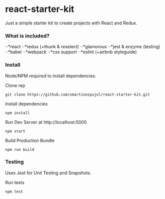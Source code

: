 # react-starter-kit
Just a simple starter kit to create projects with React and Redux.


### What is included?

⋅⋅*react
⋅⋅*redux (+thunk & reselect)
⋅⋅*glamorous
⋅⋅*jest & enzyme (testing)
⋅⋅*babel
⋅⋅*webpack
⋅⋅*css support
⋅⋅*eslint (+airbnb styleguide)

### Install
Node/NPM required to install dependencies.

Clone rep
``` shell
git clone https://github.com/xmartinezpujol/react-starter-kit.git
```

Install dependencies
``` shell
npm install
```

Run Dev Server at http://localhost:5000
``` shell
npm start
```

Build Production Bundle
``` shell
npm run build
```

### Testing

Uses Jest for Unit Testing and Snapshots.

Run tests
``` shell
npm test
```

